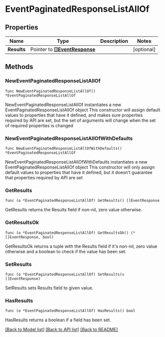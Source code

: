 # EventPaginatedResponseListAllOf

## Properties

Name | Type | Description | Notes
------------ | ------------- | ------------- | -------------
**Results** | Pointer to [**[]EventResponse**](EventResponse.md) |  | [optional] 

## Methods

### NewEventPaginatedResponseListAllOf

`func NewEventPaginatedResponseListAllOf() *EventPaginatedResponseListAllOf`

NewEventPaginatedResponseListAllOf instantiates a new EventPaginatedResponseListAllOf object
This constructor will assign default values to properties that have it defined,
and makes sure properties required by API are set, but the set of arguments
will change when the set of required properties is changed

### NewEventPaginatedResponseListAllOfWithDefaults

`func NewEventPaginatedResponseListAllOfWithDefaults() *EventPaginatedResponseListAllOf`

NewEventPaginatedResponseListAllOfWithDefaults instantiates a new EventPaginatedResponseListAllOf object
This constructor will only assign default values to properties that have it defined,
but it doesn't guarantee that properties required by API are set

### GetResults

`func (o *EventPaginatedResponseListAllOf) GetResults() []EventResponse`

GetResults returns the Results field if non-nil, zero value otherwise.

### GetResultsOk

`func (o *EventPaginatedResponseListAllOf) GetResultsOk() (*[]EventResponse, bool)`

GetResultsOk returns a tuple with the Results field if it's non-nil, zero value otherwise
and a boolean to check if the value has been set.

### SetResults

`func (o *EventPaginatedResponseListAllOf) SetResults(v []EventResponse)`

SetResults sets Results field to given value.

### HasResults

`func (o *EventPaginatedResponseListAllOf) HasResults() bool`

HasResults returns a boolean if a field has been set.


[[Back to Model list]](../README.md#documentation-for-models) [[Back to API list]](../README.md#documentation-for-api-endpoints) [[Back to README]](../README.md)


